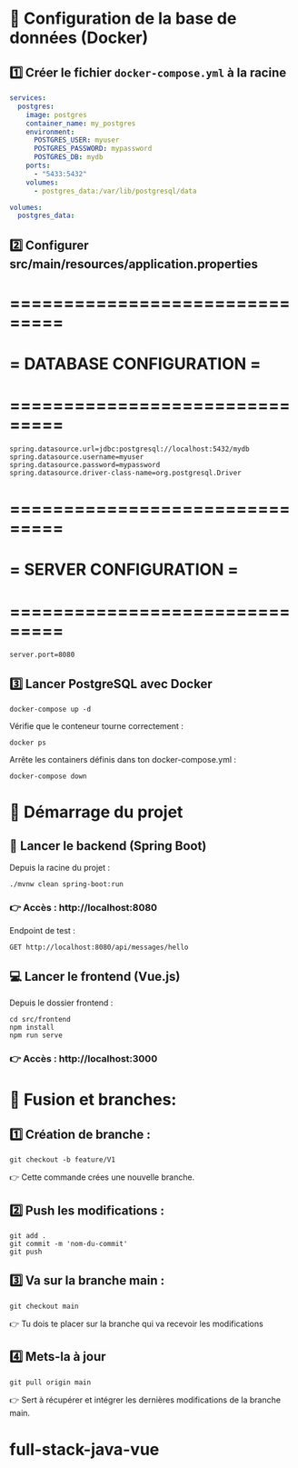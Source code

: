 # 🐋 Configuration de la base de données (Docker)

## 1️⃣ Créer le fichier `docker-compose.yml` à la racine

```yaml
services:
  postgres:
    image: postgres
    container_name: my_postgres
    environment:
      POSTGRES_USER: myuser
      POSTGRES_PASSWORD: mypassword
      POSTGRES_DB: mydb
    ports:
      - "5433:5432"
    volumes:
      - postgres_data:/var/lib/postgresql/data

volumes:
  postgres_data:
  ```

## 2️⃣ Configurer src/main/resources/application.properties

# ===============================
# = DATABASE CONFIGURATION =
# ===============================
```
spring.datasource.url=jdbc:postgresql://localhost:5432/mydb
spring.datasource.username=myuser
spring.datasource.password=mypassword
spring.datasource.driver-class-name=org.postgresql.Driver
```
# ===============================
# = SERVER CONFIGURATION =
# ===============================
```
server.port=8080
```

##  3️⃣ Lancer PostgreSQL avec Docker
```
docker-compose up -d
```

Vérifie que le conteneur tourne correctement :
```
docker ps
```
Arrête les containers définis dans ton docker-compose.yml : 
```
docker-compose down
```
# 🚀 Démarrage du projet
## 🧠 Lancer le backend (Spring Boot)

Depuis la racine du projet :

```
./mvnw clean spring-boot:run
```
### 👉 Accès : http://localhost:8080

Endpoint de test :
```
GET http://localhost:8080/api/messages/hello
```

## 💻 Lancer le frontend (Vue.js)

Depuis le dossier frontend :

```
cd src/frontend
npm install
npm run serve
```

### 👉 Accès : http://localhost:3000

# 🪾 Fusion et branches: 
## 1️⃣ Création de branche : 
```
git checkout -b feature/V1
```
👉 Cette commande crées une nouvelle branche.

## 2️⃣ Push les modifications :
```
git add .
git commit -m 'nom-du-commit'
git push
```

## 3️⃣ Va sur la branche main :
```
git checkout main
```
👉 Tu dois te placer sur la branche qui va recevoir les modifications

## 4️⃣ Mets-la à jour 

```
git pull origin main
```
👉 Sert à récupérer et intégrer les dernières modifications de la branche main.

# full-stack-java-vue

